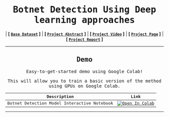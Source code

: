 <div align="center">

<samp>
     
# Botnet Detection Using Deep learning approaches 

</samp>

| **[ [```Base Dataset```](<http://archive.ics.uci.edu/ml/datasets/detection_of_IoT_botnet_attacks_N_BaIoT>) ]** | **[ [```Project Abstract```](<Documentation/Project Abstract.pdf>) ]** | **[ [```Project Video```](<https://youtu.be/TmEgXvH7GrI>) ]** | **[ [```Project Page```](<https://github.com/KiranKumar4225/Dissertation>) ]** | **[ [```Project Report```](<Documentation/Report.pdf>) ]** 


<samp>
 
---


## Demo
     
<samp>  
     
Easy-to-get-started demo using Google Colab!

</samp> 
      
This will allow you to train a basic version of the method using 
GPUs on Google Colab. 

<div align = "center">
     

| Description      | Link |
| ----------- | ----------- |
| Botnet Detection Model Interactive Notebook | [![Open In Colab](https://colab.research.google.com/assets/colab-badge.svg)](https://colab.research.google.com/drive/1XcDBUQkROeP89Bt5Y0nFz0VSzN55JV2a?usp=sharing)|   
    
</div>
     
---

<samp>
